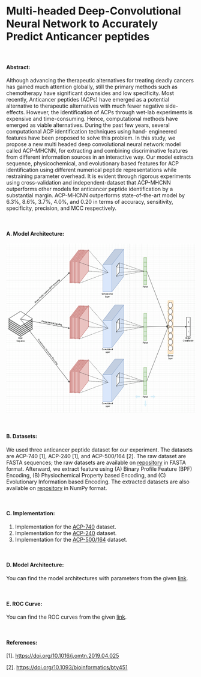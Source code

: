 # Multi-headed Deep-Convolutional Neural Network to Accurately Predict Anticancer peptides

&nbsp;

#### Abstract:
Although advancing the therapeutic alternatives for treating deadly cancers has gained much attention
globally, still the primary methods such as chemotherapy have significant downsides and low specificity.
Most recently, Anticancer peptides (ACPs) have emerged as a potential alternative to therapeutic
alternatives with much fewer negative side-effects. However, the identification of ACPs through wet-lab
experiments is expensive and time-consuming. Hence, computational methods have emerged as viable
alternatives. During the past few years, several computational ACP identification techniques using hand-
engineered features have been proposed to solve this problem. In this study, we propose a new multi headed
deep convolutional neural network model called ACP-MHCNN, for extracting and combining
discriminative features from different information sources in an interactive way. Our model extracts
sequence, physicochemical, and evolutionary based features for ACP identification using different
numerical peptide representations while restraining parameter overhead. It is evident through rigorous
experiments using cross-validation and independent-dataset that ACP-MHCNN outperforms other models
for anticancer peptide identification by a substantial margin. ACP-MHCNN outperforms state-of-the-art
model by 6.3%, 8.6%, 3.7%, 4.0%, and 0.20 in terms of accuracy, sensitivity, specificity, precision, and
MCC respectively.

&nbsp;

#### A. Model Architecture:
<!-- ![Model-Image](https://github.com/mrzResearchArena/ACP/blob/master/CNN-model.png "Multi-headed Deep-CNN") -->
<img src="https://github.com/mrzResearchArena/ACP/blob/master/CNN-model.png" class="center" title="Multi-headed Deep-CNN" width="650" height="450" />

&nbsp;

#### B. Datasets:
We used three anticancer peptide dataset for our experiment. The datasets are ACP-740 [1], ACP-240 [1], and ACP-500/164 [2].
The raw dataset are FASTA sequences; the raw datasets are available on [repository](https://github.com/mrzResearchArena/Anticancer-Peptides-CNN/tree/master/Datasets-FASTA) in FASTA format. Afterward, we extract feature using (A) Binary Profile Feature (BPF) Encoding, (B) Physiochemical Property based Encoding, and (C) Evolutionary Information based Encoding. The extracted datasets are also available on [repository](https://github.com/mrzResearchArena/Anticancer-Peptides-CNN/tree/master/Datasets-NumPy) in NumPy format.

&nbsp;

#### C. Implementation:
1. Implementation for the [ACP-740](https://github.com/mrzResearchArena/Anticancer-Peptides-CNN/blob/master/Codes/ACP-740-ROC.ipynb) dataset.
2. Implementation for the [ACP-240](https://github.com/mrzResearchArena/Anticancer-Peptides-CNN/blob/master/Codes/ACP-240-ROC.ipynb) dataset.
3. Implementation for the [ACP-500/164](https://github.com/mrzResearchArena/Anticancer-Peptides-CNN/blob/master/Codes/ACP-500-164-ROC.ipynb) dataset.

&nbsp;

#### D. Model Architecture:
You can find the model architectures with parameters from the given [link](https://github.com/mrzResearchArena/Anticancer-Peptides-CNN/tree/master/Model-Architecture).

&nbsp;

#### E. ROC Curve:
You can find the ROC curves from the given [link](https://github.com/mrzResearchArena/Anticancer-Peptides-CNN/tree/master/ROC-Curve).

&nbsp;

#### References:
[1]. https://doi.org/10.1016/j.omtn.2019.04.025

[2]. https://doi.org/10.1093/bioinformatics/bty451
